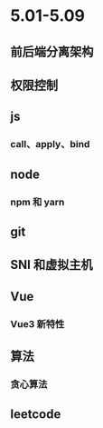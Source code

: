# 5.01-5.09

## 前后端分离架构




## 权限控制

## js

### call、apply、bind

## node

### npm 和 yarn

## git

## SNI 和虚拟主机

## Vue

### Vue3 新特性

## 算法

### 贪心算法

## leetcode

###
